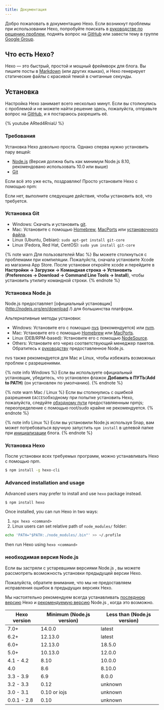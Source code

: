 ```yaml
---
title: Документация
---
```


Добро пожаловать в документацию Hexo. Если возникнут проблемы при использовании Hexo, попробуйте поискать в [руководстве по решению проблем](troubleshooting.html), поднять вопрос на [GitHub](https://github.com/hexojs/hexo/issues) или завести тему в группе [Google Group](https://groups.google.com/group/hexo).

## Что есть Hexo?

Hexo — это быстрый, простой и мощный фреймворк для блога. Вы пишите посты в [Markdown](http://daringfireball.net/projects/markdown/) (или других языках), и Hexo генерирует статические файлы с красивой темой в считанные секунды.

## Установка

Настройка Hexo занимает всего несколько минут. Если вы столкнулись с проблемой и не можете найти решение здесь, пожалуйста, отправьте вопрос на [GitHub](https://github.com/hexojs/hexo/issues), и я постараюсь разрешить её.

{% youtube ARted4RniaU %}

### Требования

Установка Hexo довольно проста. Однако сперва нужно установить пару вещей:

- [Node.js](http://nodejs.org/) (Версия должна быть как минимум Node.js 8.10, рекомендовано использовать 10.0 или выше)
- [Git](http://git-scm.com/)

Если всё это уже есть, поздравляю! Просто установите Hexo с помощью npm:

Если нет, выполните следующие действия, чтобы установить всё, что требуется.

### Установка Git

- Windows: Скачать и установить [git](https://git-scm.com/download/win).
- Mac: Установите с помощью [Homebrew](http://mxcl.github.com/homebrew/), [MacPorts](http://www.macports.org/) или [установочного файла](http://sourceforge.net/projects/git-osx-installer/).
- Linux (Ubuntu, Debian): `sudo apt-get install git-core`
- Linux (Fedora, Red Hat, CentOS): `sudo yum install git-core`

{% note warn Для пользователей Mac %}
Вы можете столкнуться с проблемами при компиляции. Пожалуйста, сначала установите Xcode из магазина App Store. После установки откройте xcode и перейдите в **Настройки -> Загрузки -> Командная строка -> Установить** (**Preferences -> Download -> Command Line Tools -> Install**), чтобы установить утилиту командной строки.
{% endnote %}

### Установка Node.js

Node.js предоставляет \[официальный установщик\](http://nodejs.org/en/download /) для большинства платформ.

Альтернативные методы установки:

- Windows: Установите его с помощью [nvs](https://github.com/jasongin/nvs/) (рекомендуется) или [nvm](https://github.com/nvm-sh/nvm).
- Mac: Установите его с помощью [Homebrew](https://brew.sh/) или [MacPorts](http://www.macports.org/).
- Linux (DEB/RPM-based): Установите его с помощью [NodeSource](https://github.com/nodesource/distributions).
- Others: Установите его через соответствующий менеджер пакетов. Обратитесь к [руководству](https://nodejs.org/en/download/package-manager/) предоставленное Node.js.

nvs также рекомендуется для Mac и Linux, чтобы избежать возможных проблем с разрешениями.

{% note info Windows %}
Если вы используете официальный установщик, убедитесь, что установлен флажок **Добавить в ПУТЬ**(**Add to PATH**) (он установлен по умолчанию).
{% endnote %}

{% note warn Mac / Linux %}
Если вы столкнулись с ошибкой разрешения `EACCES`обходному при попытке установить Hexo, пожалуйста, следуйте [обходному пути](https://docs.npmjs.com/resolving-eacces-permissions-errors-when-installing-packages-globally) предоставляенным npmjs; переопределение с помощью root/sudo крайне не рекомендуется.
{% endnote %}

{% note info Linux %}
Если вы установили Node.js используя Snap, вам может потребоваться вручную запустить `npm install` в целевой папке при [инициализации](/docs/commands#init) блога.
{% endnote %}

### Установка Hexo

После установки всех требуемых программ, можно устанавливать Hexo с помощью npm.

```bash
$ npm install -g hexo-cli
```

### Advanced installation and usage

Advanced users may prefer to install and use `hexo` package instead.

```bash
$ npm install hexo
```

Once installed, you can run Hexo in two ways:

1. `npx hexo <command>`
2. Linux users can set relative path of `node_modules/` folder:

```bash
echo 'PATH="$PATH:./node_modules/.bin"' >> ~/.profile
```

then run Hexo using `hexo <command>`

### необходимая версия Node.js

Если вы застряли с устаревшими версиями Node.js , вы можете рассмотреть возможность установки предыдущей версии Hexo.

Пожалуйста, обратите внимание, что мы не предоставляем исправления ошибок в предыдущих версиях Hexo.

Мы настоятельно рекомендуем всегда устанавливать [последнюю версию](https://www.npmjs.com/package/hexo?activeTab=версии) Hexo и [рекомендуемую версию](#Requirements) Node.js , когда это возможно.

| Hexo version | Minimum (Node.js version) | Less than (Node.js version) |
| ------------ | ------------------------- | --------------------------- |
| 7.0+         | 14.0.0                    | latest                      |
| 6.2+         | 12.13.0                   | latest                      |
| 6.0+         | 12.13.0                   | 18.5.0                      |
| 5.0+         | 10.13.0                   | 12.0.0                      |
| 4.1 - 4.2    | 8.10                      | 10.0.0                      |
| 4.0          | 8.6                       | 8.10.0                      |
| 3.3 - 3.9    | 6.9                       | 8.0.0                       |
| 3.2 - 3.3    | 0.12                      | unknown                     |
| 3.0 - 3.1    | 0.10 or iojs              | unknown                     |
| 0.0.1 - 2.8  | 0.10                      | unknown                     |
